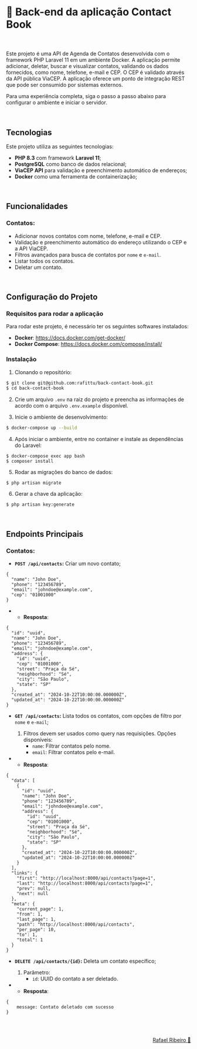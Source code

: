 # 📒 Back-end da aplicação Contact Book

###

<br>

Este projeto é uma API de Agenda de Contatos desenvolvida com o framework PHP Laravel 11 em um ambiente Docker. A aplicação permite adicionar, deletar, buscar e visualizar contatos, validando os dados fornecidos, como nome, telefone, e-mail e CEP. O CEP é validado através da API pública ViaCEP. A aplicação oferece um ponto de integração REST que pode ser consumido por sistemas externos.

Para uma experiência completa, siga o passo a passo abaixo para configurar o ambiente e iniciar o servidor.

<br>

## Tecnologias

Este projeto utiliza as seguintes tecnologias:

- **PHP 8.3** com framework **Laravel 11**;
- **PostgreSQL** como banco de dados relacional;
- **ViaCEP API** para validação e preenchimento automático de endereços;
- **Docker** como uma ferramenta de containerização;

<br>

## Funcionalidades
### Contatos:
- Adicionar novos contatos com nome, telefone, e-mail e CEP.
- Validação e preenchimento automático do endereço utilizando o CEP e a API ViaCEP.
- Filtros avançados para busca de contatos por `nome` e `e-mail`.
- Listar todos os contatos.
- Deletar um contato.

<br>

## Configuração do Projeto

### Requisitos para rodar a aplicação

Para rodar este projeto, é necessário ter os seguintes softwares instalados:

- **Docker**: https://docs.docker.com/get-docker/
- **Docker Compose**: https://docs.docker.com/compose/install/

### Instalação

1. Clonando o repositório:

```bash
$ git clone git@github.com:rafittu/back-contact-book.git
$ cd back-contact-book
```

2. Crie um arquivo `.env` na raiz do projeto e preencha as informações de acordo com o arquivo `.env.example` disponível.

3. Inicie o ambiente de desenvolvimento:

```bash
$ docker-compose up --build
```

4. Após iniciar o ambiente, entre no container e instale as dependências do Laravel:

```
$ docker-compose exec app bash
$ composer install
```

5. Rodar as migrações do banco de dados:

```
$ php artisan migrate
```

6. Gerar a chave da aplicação:

```
$ php artisan key:generate
```

<br>

## Endpoints Principais
### Contatos:

- **`POST /api/contacts`:** Criar um novo contato;
```
{
  "name": "John Doe",
  "phone": "123456789",
  "email": "johndoe@example.com",
  "cep": "01001000"
}
```

- * **Resposta**:
 
```
{
  "id": "uuid",
  "name": "John Doe",
  "phone": "123456789",
  "email": "johndoe@example.com",
  "address": {
    "id": "uuid",
    "cep": "01001000",
    "street": "Praça da Sé",
    "neighborhood": "Sé",
    "city": "São Paulo",
    "state": "SP"
  },
  "created_at": "2024-10-22T10:00:00.000000Z",
  "updated_at": "2024-10-22T10:00:00.000000Z"
}
```

- **`GET /api/contacts`:** Lista todos os contatos, com opções de filtro por `nome` e `e-mail`;
  1. Filtros devem ser usados como query nas requisições. Opções disponíveis:
     - `name`: Filtrar contatos pelo nome.
     - `email`: Filtrar contatos pelo e-mail.

- * **Resposta**:

```
{
  "data": [
    {
      "id": "uuid",
      "name": "John Doe",
      "phone": "123456789",
      "email": "johndoe@example.com",
      "address": {
        "id": "uuid",
        "cep": "01001000",
        "street": "Praça da Sé",
        "neighborhood": "Sé",
        "city": "São Paulo",
        "state": "SP"
      },
      "created_at": "2024-10-22T10:00:00.000000Z",
      "updated_at": "2024-10-22T10:00:00.000000Z"
    }
  ],
  "links": {
    "first": "http://localhost:8000/api/contacts?page=1",
    "last": "http://localhost:8000/api/contacts?page=1",
    "prev": null,
    "next": null
  },
  "meta": {
    "current_page": 1,
    "from": 1,
    "last_page": 1,
    "path": "http://localhost:8000/api/contacts",
    "per_page": 10,
    "to": 1,
    "total": 1
  }
}
```

- **`DELETE /api/contacts/{id}`:** Deleta um contato específico;
  1. Parâmetro:    
     - `id`: UUID do contato a ser deletado.
    
- * **Resposta**:

```
{
    message: Contato deletado com sucesso
}
```

<br>

##

<p align="right">
  <a href="https://www.linkedin.com/in/rafittu/">Rafael Ribeiro 🚀</a>
</p>
